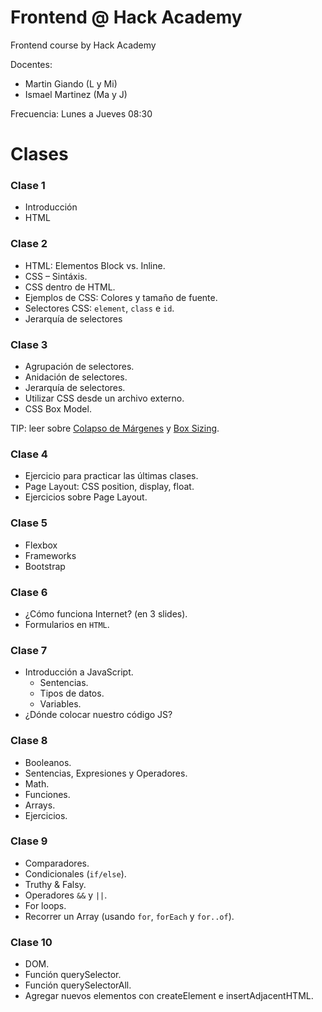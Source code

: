 # Frontend @ Hack Academy

Frontend course by Hack Academy

Docentes:

- Martin Giando (L y Mi)
- Ismael Martinez (Ma y J)

Frecuencia: Lunes a Jueves 08:30

# Clases

### Clase 1

- Introducción
- HTML

### Clase 2

- HTML: Elementos Block vs. Inline.
- CSS – Sintáxis.
- CSS dentro de HTML.
- Ejemplos de CSS: Colores y tamaño de fuente.
- Selectores CSS: `element`, `class` e `id`.
- Jerarquía de selectores

### Clase 3

- Agrupación de selectores.
- Anidación de selectores.
- Jerarquía de selectores.
- Utilizar CSS desde un archivo externo.
- CSS Box Model.

TIP: leer sobre [Colapso de Márgenes][2] y [Box Sizing][1].

### Clase 4

- Ejercicio para practicar las últimas clases.
- Page Layout: CSS position, display, float.
- Ejercicios sobre Page Layout.

### Clase 5

- Flexbox
- Frameworks
- Bootstrap

### Clase 6

- ¿Cómo funciona Internet? (en 3 slides).
- Formularios en `HTML`.

### Clase 7

- Introducción a JavaScript.
  - Sentencias.
  - Tipos de datos.
  - Variables.
- ¿Dónde colocar nuestro código JS?

### Clase 8

- Booleanos.
- Sentencias, Expresiones y Operadores.
- Math.
- Funciones.
- Arrays.
- Ejercicios.

### Clase 9

- Comparadores.
- Condicionales (`if/else`).
- Truthy & Falsy.
- Operadores `&&` y `||`.
- For loops.
- Recorrer un Array (usando `for`, `forEach` y `for..of`).

### Clase 10

- DOM.
- Función querySelector.
- Función querySelectorAll.
- Agregar nuevos elementos con createElement e insertAdjacentHTML.

[1]: https://css-tricks.com/box-sizing/
[2]: https://css-tricks.com/what-you-should-know-about-collapsing-margins/
